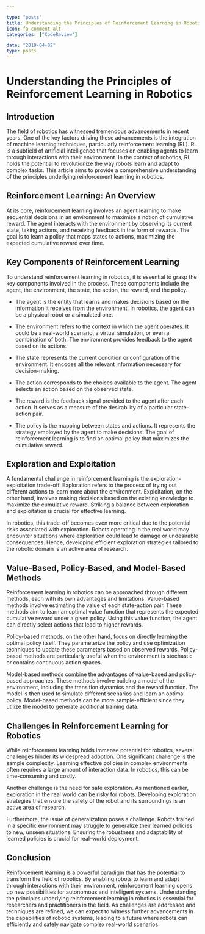```yaml
---

type: "posts"
title: Understanding the Principles of Reinforcement Learning in Robotics
icon: fa-comment-alt
categories: ["CodeReview"]

date: "2019-04-02"
type: posts
---
```





# Understanding the Principles of Reinforcement Learning in Robotics

## Introduction

The field of robotics has witnessed tremendous advancements in recent years. One of the key factors driving these advancements is the integration of machine learning techniques, particularly reinforcement learning (RL). RL is a subfield of artificial intelligence that focuses on enabling agents to learn through interactions with their environment. In the context of robotics, RL holds the potential to revolutionize the way robots learn and adapt to complex tasks. This article aims to provide a comprehensive understanding of the principles underlying reinforcement learning in robotics.

## Reinforcement Learning: An Overview

At its core, reinforcement learning involves an agent learning to make sequential decisions in an environment to maximize a notion of cumulative reward. The agent interacts with the environment by observing its current state, taking actions, and receiving feedback in the form of rewards. The goal is to learn a policy that maps states to actions, maximizing the expected cumulative reward over time.

## Key Components of Reinforcement Learning

To understand reinforcement learning in robotics, it is essential to grasp the key components involved in the process. These components include the agent, the environment, the state, the action, the reward, and the policy.

- The agent is the entity that learns and makes decisions based on the information it receives from the environment. In robotics, the agent can be a physical robot or a simulated one.

- The environment refers to the context in which the agent operates. It could be a real-world scenario, a virtual simulation, or even a combination of both. The environment provides feedback to the agent based on its actions.

- The state represents the current condition or configuration of the environment. It encodes all the relevant information necessary for decision-making.

- The action corresponds to the choices available to the agent. The agent selects an action based on the observed state.

- The reward is the feedback signal provided to the agent after each action. It serves as a measure of the desirability of a particular state-action pair.

- The policy is the mapping between states and actions. It represents the strategy employed by the agent to make decisions. The goal of reinforcement learning is to find an optimal policy that maximizes the cumulative reward.

## Exploration and Exploitation

A fundamental challenge in reinforcement learning is the exploration-exploitation trade-off. Exploration refers to the process of trying out different actions to learn more about the environment. Exploitation, on the other hand, involves making decisions based on the existing knowledge to maximize the cumulative reward. Striking a balance between exploration and exploitation is crucial for effective learning.

In robotics, this trade-off becomes even more critical due to the potential risks associated with exploration. Robots operating in the real world may encounter situations where exploration could lead to damage or undesirable consequences. Hence, developing efficient exploration strategies tailored to the robotic domain is an active area of research.

## Value-Based, Policy-Based, and Model-Based Methods

Reinforcement learning in robotics can be approached through different methods, each with its own advantages and limitations. Value-based methods involve estimating the value of each state-action pair. These methods aim to learn an optimal value function that represents the expected cumulative reward under a given policy. Using this value function, the agent can directly select actions that lead to higher rewards.

Policy-based methods, on the other hand, focus on directly learning the optimal policy itself. They parameterize the policy and use optimization techniques to update these parameters based on observed rewards. Policy-based methods are particularly useful when the environment is stochastic or contains continuous action spaces.

Model-based methods combine the advantages of value-based and policy-based approaches. These methods involve building a model of the environment, including the transition dynamics and the reward function. The model is then used to simulate different scenarios and learn an optimal policy. Model-based methods can be more sample-efficient since they utilize the model to generate additional training data.

## Challenges in Reinforcement Learning for Robotics

While reinforcement learning holds immense potential for robotics, several challenges hinder its widespread adoption. One significant challenge is the sample complexity. Learning effective policies in complex environments often requires a large amount of interaction data. In robotics, this can be time-consuming and costly.

Another challenge is the need for safe exploration. As mentioned earlier, exploration in the real world can be risky for robots. Developing exploration strategies that ensure the safety of the robot and its surroundings is an active area of research.

Furthermore, the issue of generalization poses a challenge. Robots trained in a specific environment may struggle to generalize their learned policies to new, unseen situations. Ensuring the robustness and adaptability of learned policies is crucial for real-world deployment.

## Conclusion

Reinforcement learning is a powerful paradigm that has the potential to transform the field of robotics. By enabling robots to learn and adapt through interactions with their environment, reinforcement learning opens up new possibilities for autonomous and intelligent systems. Understanding the principles underlying reinforcement learning in robotics is essential for researchers and practitioners in the field. As challenges are addressed and techniques are refined, we can expect to witness further advancements in the capabilities of robotic systems, leading to a future where robots can efficiently and safely navigate complex real-world scenarios.